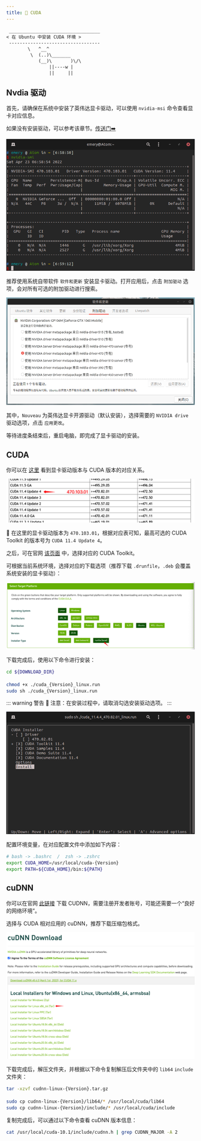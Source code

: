 ```yaml
---
title: 📗 CUDA
---
```



```:no-line-numbers
 __________________________________
< 在 Ubuntu 中安装 CUDA 环境 >
 ----------------------------------
        \   ^__^
         \  (..)\_______
            (__)\       )\/\
                ||----w |
                ||     ||
```


## Nvdia 驱动

首先，请确保在系统中安装了英伟达显卡驱动，可以使用 `nvidia-msi` 命令查看显卡对应信息。

如果没有安装驱动，可以参考该章节。[传送门➡️](/guide/prepare/driver.html)


![nvidia-msi](/images/docs/code/install/cuda/nvidia-msi.png)

推荐使用系统自带软件 `软件和更新` 安装显卡驱动。打开应用后，点击 `附加驱动` 选项，会对所有可选的附加驱动进行搜索。



![nvidia-install](/images/docs/code/install/cuda/nvidia-install.png)

其中，`Nouveau` 为英伟达显卡开源驱动（默认安装），选择需要的 `NVIDIA drive` 驱动选项，点击 `应用更改`。

等待进度条结束后，重启电脑，即完成了显卡驱动的安装。

## CUDA

你可以在 [这里](https://docs.nvidia.com/cuda/cuda-toolkit-release-notes/index.html) 看到显卡驱动版本与 CUDA 版本的对应关系。



![cuda](/images/docs/code/install/cuda/cuda.png)

🌰 在这里的显卡驱动版本为 `470.103.01`，根据对应表可知，最高可选的 CUDA Toolkit 的版本号为 `CUDA 11.4 Update 4`。

之后，可在官网 [该页面](https://developer.nvidia.com/cuda-toolkit-archive) 中，选择对应的 CUDA Toolkit。

可根据当前系统环境，选择对应的下载选项（推荐下载 `.drunfile`，`.deb` 会覆盖系统安装的显卡驱动）：



![cuda-platform](/images/docs/code/install/cuda/cuda-platform.png)

下载完成后，使用以下命令进行安装：

```sh
cd ${DOWNLOAD_DIR}

chmod +x ./cuda_{Version}_linux.run
sudo sh ./cuda_{Version}_linux.run
```

::: warning 警告  🚧
注意：在安装过程中，请取消勾选安装驱动选项。
:::



![cuda-install](/images/docs/code/install/cuda/cuda-install.png)

配置环境变量，在对应配置文件中添加如下内容：

```sh
# bash -> .bashrc  /  zsh -> .zshrc
export CUDA_HOME=/usr/local/cuda-{Version}
export PATH=${CUDA_HOME}/bin:${PATH}
```

## cuDNN

你可以在官网 [此链接](https://developer.nvidia.com/rdp/cudnn-download) 下载 CUDNN，需要注册开发者账号，可能还需要一个“良好的网络环境”。

选择与 CUDA 相对应用的 cuDNN，推荐下载压缩包格式。


![cudnn](/images/docs/code/install/cuda/cudnn.png)

下载完成后，解压文件夹，并根据以下命令复制解压后文件夹中的 `lib64` `include` 文件夹：

```sh
tar -xzvf cudnn-linux-{Version}.tar.gz

sudo cp cudnn-linux-{Version}/lib64/* /usr/local/cuda/lib64
sudo cp cudnn-linux-{Version}/include/* /usr/local/cuda/include
```

复制完成后，可以通过以下命令查看 cuDNN 版本信息：

```sh
cat /usr/local/cuda-10.1/include/cudnn.h | grep CUDNN_MAJOR -A 2
```
